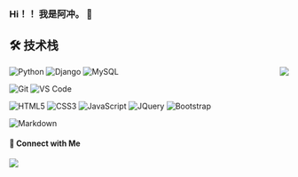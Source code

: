### Hi！！ 我是阿冲。 👋

<!--
**ccc-0/ccc-0** is a ✨ _special_ ✨ repository because its `README.md` (this file) appears on your GitHub profile.

Here are some ideas to get you started:

- 🔭 I’m currently working on ...
- 🌱 I’m currently learning ...
- 👯 I’m looking to collaborate on ...
- 🤔 I’m looking for help with ...
- 💬 Ask me about ...
- 📫 How to reach me: ...
- 😄 Pronouns: ...
- ⚡ Fun fact: ...
-->

## 🛠 技术栈 
<img align="right" src="https://github-readme-stats.vercel.app/api?username=captain5&show_icons=true">

![Python](https://img.shields.io/badge/-Python-green?style=for-the-badge&logo=python) 
![Django](https://img.shields.io/badge/-Django-black?style=for-the-badge&logo=django) 
![MySQL](https://img.shields.io/badge/-MySQL-3399cc?style=for-the-badge&logo=mysql) 

![Git](https://img.shields.io/badge/-Git-%23F05032?style=for-the-badge&logo=git&logoColor=%23ffffff)
![VS Code](https://img.shields.io/badge/-VSCode-%23007ACC?style=for-the-badge&logo=visual-studio-code)

<!-- ![Vue.js](https://img.shields.io/badge/-Vue.js-%232c3e50?style=for-the-badge&logo=Vue.js) -->
<!-- ![Node](https://img.shields.io/badge/-NodeJS-%23F05032?style=for-the-badge&logo=Node.js&logoColor=%23ffffff)  -->

![HTML5](https://img.shields.io/badge/HTML5-000000?logo=HTML5)
![CSS3](https://img.shields.io/badge/CSS3-000000?logo=CSS3&logoColor=1572B6)
![JavaScript](https://img.shields.io/badge/JavaScript-000000?logo=JavaScript)
![JQuery](https://img.shields.io/badge/JQuery-000000?logo=JQuery&logoColor=0769AD)
![Bootstrap](https://img.shields.io/badge/Bootstrap-000000?logo=Bootstrap&logoColor=563D7C)

![Markdown](https://img.shields.io/badge/Markdown-000000?logo=Markdown)
<!-- 访客 
<p align="center">
  <img src="https://visitor-badge.glitch.me/badge?page_id=captain5.captain5" alt="visitor badge"/>
</p>
-->
#### 🤝 Connect with Me

<a href="mailto:changchenchongfirst@gmail.com" title="chagnchenchongfirst@gmail.com"><image src="https://img.shields.io/badge/Gmail-eee?logo=Gmail&style=for-the-badge" /></a>
